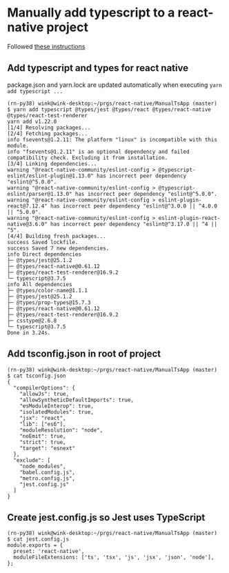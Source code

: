 # Manually add typescript to a react-native project

Followed [these instructions](https://facebook.github.io/react-native/docs/typescript)

## Add typescript and types for react native
package.json and yarn.lock are updated automatically when executing `yarn add typescript ...`
```
(rn-py38) wink@wink-desktop:~/prgs/react-native/ManualTsApp (master)
$ yarn add typescript @types/jest @types/react @types/react-native @types/react-test-renderer
yarn add v1.22.0
[1/4] Resolving packages...
[2/4] Fetching packages...
info fsevents@1.2.11: The platform "linux" is incompatible with this module.
info "fsevents@1.2.11" is an optional dependency and failed compatibility check. Excluding it from installation.
[3/4] Linking dependencies...
warning "@react-native-community/eslint-config > @typescript-eslint/eslint-plugin@1.13.0" has incorrect peer dependency "eslint@^5.0.0".
warning "@react-native-community/eslint-config > @typescript-eslint/parser@1.13.0" has incorrect peer dependency "eslint@^5.0.0".
warning "@react-native-community/eslint-config > eslint-plugin-react@7.12.4" has incorrect peer dependency "eslint@^3.0.0 || ^4.0.0 || ^5.0.0".
warning "@react-native-community/eslint-config > eslint-plugin-react-native@3.6.0" has incorrect peer dependency "eslint@^3.17.0 || ^4 || ^5".
[4/4] Building fresh packages...
success Saved lockfile.
success Saved 7 new dependencies.
info Direct dependencies
├─ @types/jest@25.1.2
├─ @types/react-native@0.61.12
├─ @types/react-test-renderer@16.9.2
└─ typescript@3.7.5
info All dependencies
├─ @types/color-name@1.1.1
├─ @types/jest@25.1.2
├─ @types/prop-types@15.7.3
├─ @types/react-native@0.61.12
├─ @types/react-test-renderer@16.9.2
├─ csstype@2.6.8
└─ typescript@3.7.5
Done in 3.24s.
```
## Add tsconfig.json in root of project
```
(rn-py38) wink@wink-desktop:~/prgs/react-native/ManualTsApp (master)
$ cat tsconfig.json 
{
  "compilerOptions": {
    "allowJs": true,
    "allowSyntheticDefaultImports": true,
    "esModuleInterop": true,
    "isolatedModules": true,
    "jsx": "react",
    "lib": ["es6"],
    "moduleResolution": "node",
    "noEmit": true,
    "strict": true,
    "target": "esnext"
  },
  "exclude": [
    "node_modules",
    "babel.config.js",
    "metro.config.js",
    "jest.config.js"
  ]
}
```
## Create jest.config.js so Jest uses TypeScript
```
(rn-py38) wink@wink-desktop:~/prgs/react-native/ManualTsApp (master)
$ cat jest.config.js 
module.exports = {
  preset: 'react-native',
  moduleFileExtensions: ['ts', 'tsx', 'js', 'jsx', 'json', 'node'],
};
```

